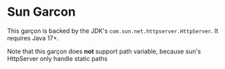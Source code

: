 # Sun Garcon

This garçon is backed by the JDK's `com.sun.net.httpserver.HttpServer`. It requires Java 17+.

Note that this garçon does **not** support path variable, because sun's HttpServer only handle
static paths